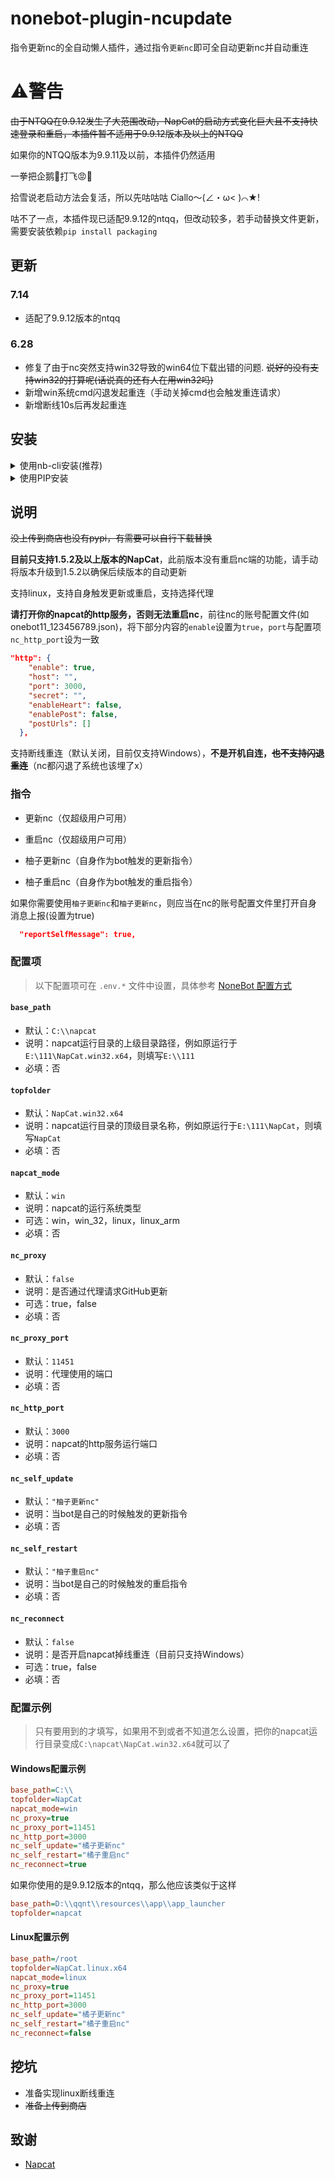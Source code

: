 # nonebot-plugin-ncupdate
指令更新nc的全自动懒人插件，通过指令`更新nc`即可全自动更新nc并自动重连

# ⚠警告
~~由于NTQQ在9.9.12发生了大范围改动，NapCat的启动方式变化巨大且不支持快速登录和重启，本插件暂不适用于9.9.12版本及以上的NTQQ~~

如果你的NTQQ版本为9.9.11及以前，本插件仍然适用

一拳把企鹅🐎打飞😡👊

拾雪说老启动方法会复活，所以先咕咕咕 Ciallo～(∠・ω< )⌒★!

咕不了一点，本插件现已适配9.9.12的ntqq，但改动较多，若手动替换文件更新，需要安装依赖`pip install packaging`
## 更新
### 7.14
- 适配了9.9.12版本的ntqq
### 6.28
- 修复了由于nc突然支持win32导致的win64位下载出错的问题. ~~说好的没有支持win32的打算呢(话说真的还有人在用win32吗)~~
- 新增win系统cmd闪退发起重连（手动关掉cmd也会触发重连请求）
- 新增断线10s后再发起重连

## 安装
<details>
<summary>使用nb-cli安装(推荐)</summary>


    nb plugin install nonebot-plugin-ncupdate
    

</details>

<details>
<summary>使用PIP安装</summary>


    pip install nonebot-plugin-ncupdate
    
若安装了虚拟环境，请在虚拟环境中操作。安装完成后，请在你的`bot.py`文件中添加以下代码来导入插件：
 `nonebot.load_plugin("nonebot_plugin_ncupdate")`
</details>

## 说明
~~没上传到商店也没有pypi，有需要可以自行下载替换~~

**目前只支持1.5.2及以上版本的NapCat**，此前版本没有重启nc端的功能，请手动将版本升级到1.5.2以确保后续版本的自动更新

支持linux，支持自身触发更新或重启，支持选择代理


**请打开你的napcat的http服务，否则无法重启nc**，前往nc的账号配置文件(如onebot11_123456789.json)，将下部分内容的`enable`设置为`true`，`port`与配置项`nc_http_port`设为一致
```json
"http": {
    "enable": true,
    "host": "",
    "port": 3000,
    "secret": "",
    "enableHeart": false,
    "enablePost": false,
    "postUrls": []
  },
```
支持断线重连（默认关闭，目前仅支持Windows），**不是开机自连，~~也不支持闪退重连~~**（nc都闪退了系统也该埋了x）

### 指令


- 更新nc（仅超级用户可用）

- 重启nc（仅超级用户可用）

- 柚子更新nc（自身作为bot触发的更新指令）

- 柚子重启nc（自身作为bot触发的重启指令）

如果你需要使用`柚子更新nc`和`柚子更新nc`，则应当在nc的账号配置文件里打开自身消息上报(设置为true)
```json
  "reportSelfMessage": true,
```
### 配置项

> 以下配置项可在 `.env.*` 文件中设置，具体参考 [NoneBot 配置方式](https://nonebot.dev/docs/appendices/config)

#### `base_path`

- 默认：`C:\\napcat`
- 说明：napcat运行目录的上级目录路径，例如原运行于`E:\111\NapCat.win32.x64`，则填写`E:\\111`
- 必填：否

#### `topfolder`

- 默认：`NapCat.win32.x64`
- 说明：napcat运行目录的顶级目录名称，例如原运行于`E:\111\NapCat`，则填写`NapCat`
- 必填：否

#### `napcat_mode`

- 默认：`win`
- 说明：napcat的运行系统类型
- 可选：win，win_32，linux，linux_arm
- 必填：否

#### `nc_proxy`

- 默认：`false`
- 说明：是否通过代理请求GitHub更新
- 可选：true，false
- 必填：否

#### `nc_proxy_port`

- 默认：`11451`
- 说明：代理使用的端口
- 必填：否

#### `nc_http_port`

- 默认：`3000`
- 说明：napcat的http服务运行端口
- 必填：否

#### `nc_self_update`

- 默认：`"柚子更新nc"`
- 说明：当bot是自己的时候触发的更新指令
- 必填：否

#### `nc_self_restart`

- 默认：`"柚子重启nc"`
- 说明：当bot是自己的时候触发的重启指令
- 必填：否

#### `nc_reconnect`

- 默认：`false`
- 说明：是否开启napcat掉线重连（目前只支持Windows）
- 可选：true，false
- 必填：否

### 配置示例
> 只有要用到的才填写，如果用不到或者不知道怎么设置，把你的napcat运行目录变成`C:\napcat\NapCat.win32.x64`就可以了
#### Windows配置示例
```ini
base_path=C:\\
topfolder=NapCat
napcat_mode=win
nc_proxy=true
nc_proxy_port=11451
nc_http_port=3000
nc_self_update="橘子更新nc"
nc_self_restart="橘子重启nc"
nc_reconnect=true
```
如果你使用的是9.9.12版本的ntqq，那么他应该类似于这样
```ini
base_path=D:\\qqnt\\resources\\app\\app_launcher
topfolder=napcat
```
#### Linux配置示例
```ini
base_path=/root
topfolder=NapCat.linux.x64
napcat_mode=linux
nc_proxy=true
nc_proxy_port=11451
nc_http_port=3000
nc_self_update="橘子更新nc"
nc_self_restart="橘子重启nc"
nc_reconnect=false
```
## 挖坑
- 准备实现linux断线重连
- ~~准备上传到商店~~

## 致谢


- [Napcat](https://github.com/NapNeko/NapCatQQ)
